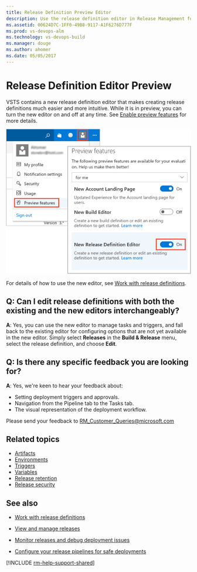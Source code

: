 ```yaml
---
title: Release Definition Preview Editor
description: Use the release definition editor in Release Management for Visual Studio Team Services (VSTS) and Team Foundation Server (TFS)
ms.assetid: 00624D7C-1FF0-49B8-9117-A1F6276D777F
ms.prod: vs-devops-alm
ms.technology: vs-devops-build
ms.manager: douge
ms.author: ahomer
ms.date: 05/05/2017
---
```


# Release Definition Editor Preview

VSTS contains a new release definition editor that makes creating release definitions much easier and more intuitive.
While it is in preview, you can turn the new editor on and off at any time. See
[Enable preview features](../../../collaborate/preview-features.md)
for more details.

![Turning the new editor on and off](_img/release-definition-editor/open-editor.png)

For details of how to use the new editor, see [Work with release definitions](../../actions/work-with-release-definitions.md).

## Q: Can I edit release definitions with both the existing and the new editors interchangeably?

**A**: Yes, you can use the new editor to manage tasks and triggers,
and fall back to the existing editor for configuring options that are
not yet available in the new editor. Simply select **Releases** in the
**Build &amp; Release** menu, select the release definition, and choose **Edit**.

## Q: Is there any specific feedback you are looking for?

**A**: Yes, we're keen to hear your feedback about:

* Setting deployment triggers and approvals.
* Navigation from the Pipeline tab to the Tasks tab.
* The visual representation of the deployment workflow.

Please send your feedback to [RM_Customer_Queries@microsoft.com](mailto:RM_Customer_Queries@microsoft.com)

## Related topics

* [Artifacts](../../concepts/definitions/release/artifacts.md)
* [Environments](../../concepts/definitions/release/environments.md)
* [Triggers](../../concepts/definitions/release/triggers.md)
* [Variables](../../concepts/definitions/release/variables.md)
* [Release retention](../../concepts/policies/retention.md)
* [Release security](../../concepts/policies/permissions.md#release-permissions)

## See also

* [Work with release definitions](../../actions/work-with-release-definitions.md)

* [View and manage releases](../../actions/view-manage-releases.md)

* [Monitor releases and debug deployment issues](../../actions/debug-deployment-issues.md)

* [Configure your release pipelines for safe deployments](https://blogs.msdn.microsoft.com/visualstudioalm/2017/04/24/configuring-your-release-pipelines-for-safe-deployments/)

[!INCLUDE [rm-help-support-shared](../../_shared/rm-help-support-shared.md)]
